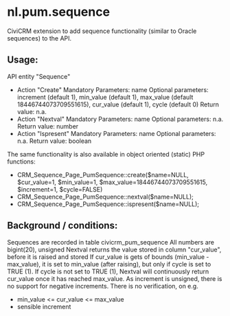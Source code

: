 nl.pum.sequence
===============

CiviCRM extension to add sequence functionality (similar to Oracle sequences) to the API.


Usage:
------

API entity "Sequence"
- Action "Create"
  Mandatory Parameters: name
  Optional parameters: increment (default 1), min_value (default 1), max_value (default 18446744073709551615), cur_value (default 1), cycle (default 0)
  Return value: n.a.
- Action "Nextval"
  Mandatory Parameters: name
  Optional parameters: n.a.
  Return value: number
- Action "Ispresent"
  Mandatory Parameters: name
  Optional parameters: n.a.
  Return value: boolean
  
The same functionality is also available in object oriented (static) PHP functions:
- CRM_Sequence_Page_PumSequence::create($name=NULL, $cur_value=1, $min_value=1, $max_value=18446744073709551615, $increment=1, $cycle=FALSE)
- CRM_Sequence_Page_PumSequence::nextval($name=NULL);
- CRM_Sequence_Page_PumSequence::ispresent($name=NULL);


Background / conditions:
------------------------

Sequences are recorded in table civicrm_pum_sequence
All numbers are bigint(20), unsigned
Nextval returns the value stored in column "cur_value", before it is raised and stored
If cur_value is gets of bounds (min_value - max_value), it is set to min_value (after raising), but only if cycle is set to TRUE (1).
If cycle is not set to TRUE (1), Nextval will continuously return cur_value once it has reached max_value.
As increment is unsigned, there is no support for negative increments.
There is no verification, on e.g.
- min_value <= cur_value <= max_value
- sensible increment

